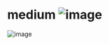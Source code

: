 # medium ![image](https://user-images.githubusercontent.com/84055496/229396958-d7b29d54-c694-4cc1-83fa-160cea0bfdc9.png)
![image](https://user-images.githubusercontent.com/84055496/229397022-7c1edb2c-c14e-4f1c-991f-e711071aa8cf.png)
